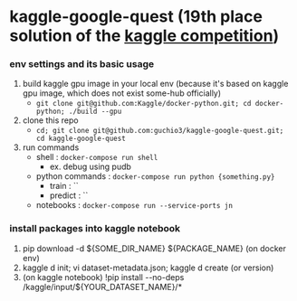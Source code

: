 # kaggle-google-quest (19th place solution of the [kaggle competition](https://www.kaggle.com/c/google-quest-challenge/overview))

### env settings and its basic usage
 1. build kaggle gpu image in your local env (because it's based on kaggle gpu image, which does not exist some-hub officially)
     - `git clone git@github.com:Kaggle/docker-python.git; cd docker-python; ./build --gpu` 
 1. clone this repo
     - `cd; git clone git@github.com:guchio3/kaggle-google-quest.git; cd kaggle-google-quest`
 1. run commands
     - shell           : `docker-compose run shell`
         - ex. debug using pudb
     - python commands : `docker-compose run python {something.py}`
         - train : ``
         - predict : ``
     - notebooks       : `docker-compose run --service-ports jn`


### install packages into kaggle notebook
 1. pip download -d ${SOME_DIR_NAME} ${PACKAGE_NAME} (on docker env)
 1. kaggle d init; vi dataset-metadata.json; kaggle d create (or version)
 1. (on kaggle notebook) !pip install --no-deps /kaggle/input/${YOUR_DATASET_NAME}/*
